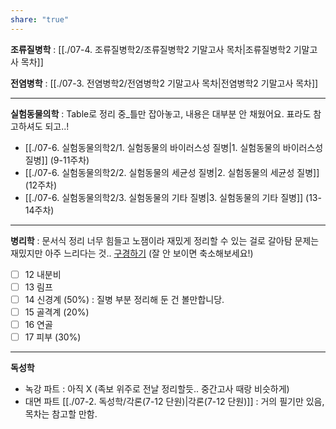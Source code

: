 ```yaml
---
share: "true"
---
```


**조류질병학** : [[./07-4. 조류질병학2/조류질병학2 기말고사 목차|조류질병학2 기말고사 목차]]

**전염병학** : [[./07-3. 전염병학2/전염병학2 기말고사 목차|전염병학2 기말고사 목차]]

---
**실험동물의학** : Table로 정리 중_틀만 잡아놓고, 내용은 대부분 안 채웠어요. 표라도 참고하셔도 되고..!
- [[./07-6. 실험동물의학2/1. 실험동물의 바이러스성 질병|1. 실험동물의 바이러스성 질병]] (9-11주차)
- [[./07-6. 실험동물의학2/2. 실험동물의 세균성 질병|2. 실험동물의 세균성 질병]] (12주차)
- [[./07-6. 실험동물의학2/3. 실험동물의 기타 질병|3. 실험동물의 기타 질병]] (13-14주차)

---
**병리학** : 문서식 정리 너무 힘들고 노잼이라 재밌게 정리할 수 있는 걸로 갈아탐
문제는 재밌지만 아주 느리다는 것.. [구경하기](https://miro.com/app/board/uXjVKGWi_mU=/?share_link_id=354299279465) (잘 안 보이면 축소해보세요!)
- [ ] 12 내분비
- [ ] 13 림프
- [ ] 14 신경계 (50%) : 질병 부분 정리해 둔 건 볼만합니당.
- [ ] 15 골격계 (20%)
- [ ] 16 연골
- [ ] 17 피부 (30%)

---
**독성학**
- 녹강 파트 : 아직 X (족보 위주로 전날 정리할듯.. 중간고사 때랑 비슷하게)
- 대면 파트 [[./07-2. 독성학/각론(7-12 단원)|각론(7-12 단원)]] : 거의 필기만 있음, 목차는 참고할 만함. 